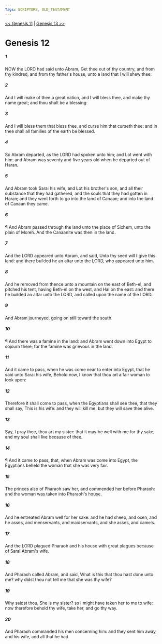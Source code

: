 ```yaml
---
Tags: SCRIPTURE, OLD_TESTAMENT
---
```


[<< Genesis 11](OLD_TESTAMENT/01_Genesis/Genesis_11.md) | [Genesis 13 >>](OLD_TESTAMENT/01_Genesis/Genesis_13.md)

# Genesis 12

##### 1
 NOW the LORD had said unto Abram, Get thee out of thy country, and from thy kindred, and from thy father's house, unto a land that I will shew thee:
##### 2
 And I will make of thee a great nation, and I will bless thee, and make thy name great; and thou shalt be a blessing:
##### 3
 And I will bless them that bless thee, and curse him that curseth thee: and in thee shall all families of the earth be blessed.
##### 4
 So Abram departed, as the LORD had spoken unto him; and Lot went with him: and Abram was seventy and five years old when he departed out of Haran.
##### 5
 And Abram took Sarai his wife, and Lot his brother's son, and all their substance that they had gathered, and the souls that they had gotten in Haran; and they went forth to go into the land of Canaan; and into the land of Canaan they came.
##### 6
 ¶ And Abram passed through the land unto the place of Sichem, unto the plain of Moreh.  And the Canaanite was then in the land.
##### 7
 And the LORD appeared unto Abram, and said, Unto thy seed will I give this land: and there builded he an altar unto the LORD, who appeared unto him.
##### 8
 And he removed from thence unto a mountain on the east of Beth-el, and pitched his tent, having Beth-el on the west, and Hai on the east: and there he builded an altar unto the LORD, and called upon the name of the LORD.
##### 9
 And Abram journeyed, going on still toward the south.
##### 10
 ¶ And there was a famine in the land: and Abram went down into Egypt to sojourn there; for the famine was grievous in the land.
##### 11
 And it came to pass, when he was come near to enter into Egypt, that he said unto Sarai his wife, Behold now, I know that thou art a fair woman to look upon:
##### 12
 Therefore it shall come to pass, when the Egyptians shall see thee, that they shall say, This is his wife: and they will kill me, but they will save thee alive.
##### 13
 Say, I pray thee, thou art my sister: that it may be well with me for thy sake; and my soul shall live because of thee.
##### 14
 ¶ And it came to pass, that, when Abram was come into Egypt, the Egyptians beheld the woman that she was very fair.
##### 15
 The princes also of Pharaoh saw her, and commended her before Pharaoh: and the woman was taken into Pharaoh's house.
##### 16
 And he entreated Abram well for her sake: and he had sheep, and oxen, and he asses, and menservants, and maidservants, and she asses, and camels.
##### 17
 And the LORD plagued Pharaoh and his house with great plagues because of Sarai Abram's wife.
##### 18
 And Pharaoh called Abram, and said, What is this that thou hast done unto me?  why didst thou not tell me that she was thy wife?
##### 19
 Why saidst thou, She is my sister?  so I might have taken her to me to wife: now therefore behold thy wife, take her, and go thy way.
##### 20
 And Pharaoh commanded his men concerning him: and they sent him away, and his wife, and all that he had.
